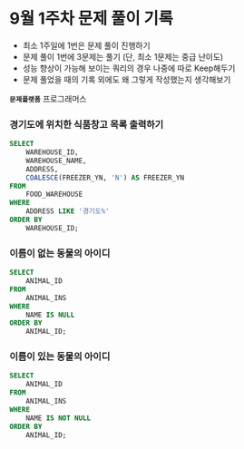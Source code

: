 # 9월 1주차 문제 풀이 기록

- 최소 1주일에 1번은 문제 풀이 진행하기
- 문제 풀이 1번에 3문제는 풀기 (단, 최소 1문제는 중급 난이도)
- 성능 향상이 가능해 보이는 쿼리의 경우 나중에 따로 Keep해두기
- 문제 풀었을 때의 기록 외에도 왜 그렇게 작성했는지 생각해보기

**`문제플랫폼`** 프로그래머스

### **경기도에 위치한 식품창고 목록 출력하기**

```sql
SELECT 
    WAREHOUSE_ID,
    WAREHOUSE_NAME,
    ADDRESS,
    COALESCE(FREEZER_YN, 'N') AS FREEZER_YN
FROM 
    FOOD_WAREHOUSE
WHERE 
    ADDRESS LIKE '경기도%'
ORDER BY 
    WAREHOUSE_ID;
```

### 이름이 없는 동물의 아이디

```sql
SELECT 
    ANIMAL_ID
FROM 
    ANIMAL_INS
WHERE 
    NAME IS NULL
ORDER BY 
    ANIMAL_ID;

```

### 이름이 있는 동물의 아이디

```sql
SELECT 
    ANIMAL_ID
FROM 
    ANIMAL_INS
WHERE 
    NAME IS NOT NULL
ORDER BY 
    ANIMAL_ID;
```